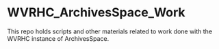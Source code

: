# WVRHC_ArchivesSpace_Work
This repo holds scripts and other materials related to work done with the WVRHC instance of ArchivesSpace.
